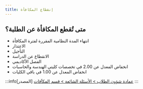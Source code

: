 ```yaml
---
title: إنقطاع المكافأة
---
```


## متى تُقطع المكافأة عن الطلبة؟

- انتهاء المدة النظامية المقررة لفترة المكافأة
- الاعتذار 
- التأجيل
- الانقطاع عن الدراسة
- الفصل الأكاديمي 
- انخفاض المعدل عن 2.00 في تخصصات كليتي الهندسة والحاسبات
- انخفاض المعدل عن 1.00 في باقي الكليات

:::info[المصدر]
[عمادة شؤون الطلاب > الأسئلة الشائعة >  قسم المكآفات](https://uqu.edu.sa/studaff/App/FAQ/124300)
:::